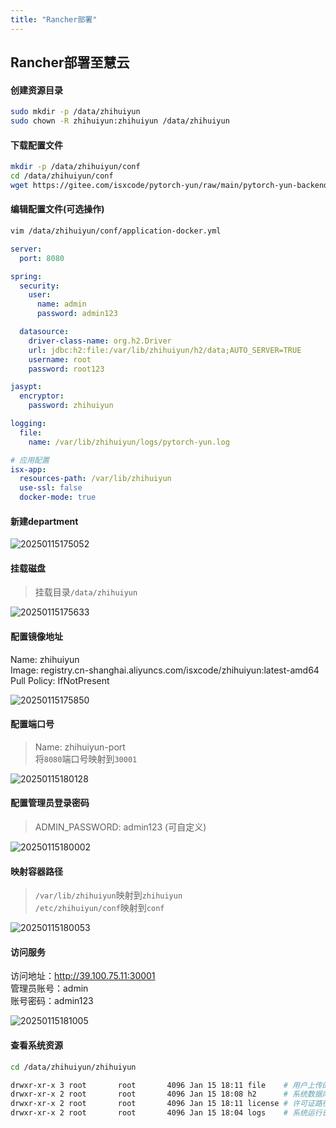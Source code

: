 ```yaml
---
title: "Rancher部署"
---
```


## Rancher部署至慧云

#### 创建资源目录

```bash
sudo mkdir -p /data/zhihuiyun
sudo chown -R zhihuiyun:zhihuiyun /data/zhihuiyun 
```

#### 下载配置文件

```bash
mkdir -p /data/zhihuiyun/conf
cd /data/zhihuiyun/conf
wget https://gitee.com/isxcode/pytorch-yun/raw/main/pytorch-yun-backend/pytorch-yun-main/src/main/resources/application-docker.yml
```

#### 编辑配置文件(可选操作)

```bash
vim /data/zhihuiyun/conf/application-docker.yml
```

```yml
server:
  port: 8080

spring:
  security:
    user:
      name: admin
      password: admin123

  datasource:
    driver-class-name: org.h2.Driver
    url: jdbc:h2:file:/var/lib/zhihuiyun/h2/data;AUTO_SERVER=TRUE
    username: root
    password: root123

jasypt:
  encryptor:
    password: zhihuiyun

logging:
  file:
    name: /var/lib/zhihuiyun/logs/pytorch-yun.log

# 应用配置
isx-app:
  resources-path: /var/lib/zhihuiyun
  use-ssl: false
  docker-mode: true
```

#### 新建department

![20250115175052](https://img.isxcode.com/picgo/20250115175052.png)

#### 挂载磁盘

> 挂载目录`/data/zhihuiyun`

![20250115175633](https://img.isxcode.com/picgo/20250115175633.png)

#### 配置镜像地址

Name: zhihuiyun  
Image: registry.cn-shanghai.aliyuncs.com/isxcode/zhihuiyun:latest-amd64   
Pull Policy: IfNotPresent  

![20250115175850](https://img.isxcode.com/picgo/20250115175850.png)

#### 配置端口号

> Name: zhihuiyun-port   
> 将`8080`端口号映射到`30001`

![20250115180128](https://img.isxcode.com/picgo/20250115180128.png)

#### 配置管理员登录密码

> ADMIN_PASSWORD: admin123 (可自定义)

![20250115180002](https://img.isxcode.com/picgo/20250115180002.png)

#### 映射容器路径

 > `/var/lib/zhihuiyun`映射到`zhihuiyun`  
 > `/etc/zhihuiyun/conf`映射到`conf`

![20250115180053](https://img.isxcode.com/picgo/20250115180053.png)

#### 访问服务

访问地址：http://39.100.75.11:30001   
管理员账号：admin  
账号密码：admin123  

![20250115181005](https://img.isxcode.com/picgo/20250115181005.png)

#### 查看系统资源

```bash
cd /data/zhihuiyun/zhihuiyun

drwxr-xr-x 3 root       root       4096 Jan 15 18:11 file    # 用户上传的资源中心文件目录
drwxr-xr-x 2 root       root       4096 Jan 15 18:08 h2      # 系统数据库h2数据
drwxr-xr-x 2 root       root       4096 Jan 15 18:11 license # 许可证路径
drwxr-xr-x 2 root       root       4096 Jan 15 18:04 logs    # 系统运行日志
```